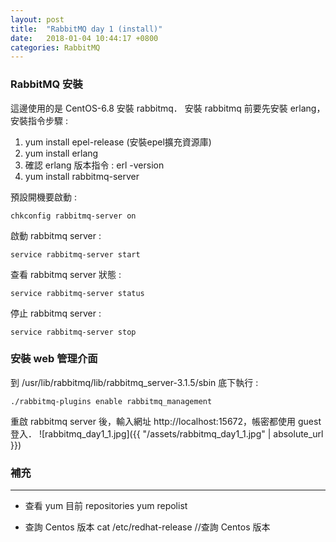 ```yaml
---
layout: post
title:  "RabbitMQ day 1 (install)"
date:   2018-01-04 10:44:17 +0800
categories: RabbitMQ
---
```


### RabbitMQ 安裝
這邊使用的是 CentOS-6.8 安裝 rabbitmq． 
安裝 rabbitmq 前要先安裝 erlang，安裝指令步驟 : 

1. yum install epel-release (安裝epel擴充資源庫)
2. yum install erlang
3. 確認 erlang 版本指令 : erl -version
4. yum install rabbitmq-server

預設開機要啟動 : 

```console
chkconfig rabbitmq-server on
```
啟動 rabbitmq server : 

```console
service rabbitmq-server start
```
查看 rabbitmq server 狀態 : 

```console
service rabbitmq-server status
```
停止 rabbitmq server : 

```console
service rabbitmq-server stop
```
### 安裝 web 管理介面
到 /usr/lib/rabbitmq/lib/rabbitmq_server-3.1.5/sbin 底下執行 : 
```console
./rabbitmq-plugins enable rabbitmq_management
```
重啟 rabbitmq server 後，輸入網址 http://localhost:15672，帳密都使用 guest 登入．
![rabbitmq_day1_1.jpg]({{ "/assets/rabbitmq_day1_1.jpg" | absolute_url }})


### 補充
- - -
* 查看 yum 目前 repositories
yum repolist

* 查詢 Centos 版本
cat /etc/redhat-release //查詢 Centos 版本

